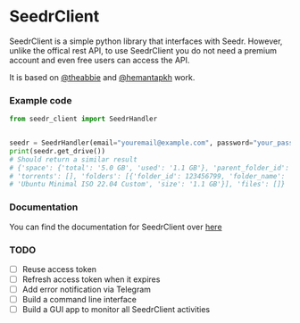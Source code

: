 # SeedrClient

SeedrClient is a simple python library that interfaces with Seedr. However, unlike the offical
rest API, to use SeedrClient you do not need a premium account and even free users can access
the API.

It is based on [@theabbie](https://github.com/theabbie/seedr-api) and
[@hemantapkh](https://github.com/hemantapkh/seedrcc) work.

### Example code
```python
from seedr_client import SeedrHandler


seedr = SeedrHandler(email="youremail@example.com", password="your_password")
print(seedr.get_drive())
# Should return a similar result
# {'space': {'total': '5.0 GB', 'used': '1.1 GB'}, 'parent_folder_id': 123456789,
# 'torrents': [], 'folders': [{'folder_id': 123456799, 'folder_name':
# 'Ubuntu Minimal ISO 22.04 Custom', 'size': '1.1 GB'}], 'files': []}
```

### Documentation
You can find the documentation for SeedrClient over [here](https://seedrclient.readthedocs.io/)

### TODO
- [ ] Reuse access token
- [ ] Refresh access token when it expires
- [ ] Add error notification via Telegram
- [ ] Build a command line interface
- [ ] Build a GUI app to monitor all SeedrClient activities